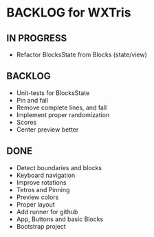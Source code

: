 # BACKLOG for WXTris

## IN PROGRESS
* Refactor BlocksState from Blocks (state/view)

## BACKLOG
* Unit-tests for BlocksState
* Pin and fall
* Remove complete lines, and fall
* Implement proper randomization
* Scores
* Center preview better

## DONE
* Detect boundaries and blocks
* Keyboard navigation
* Improve rotations
* Tetros and Pinning
* Preview colors
* Proper layout
* Add runner for github
* App, Buttons and basic Blocks
* Bootstrap project